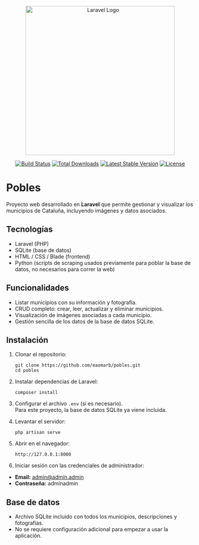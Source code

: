 <p align="center"><a href="https://laravel.com" target="_blank"><img src="https://raw.githubusercontent.com/laravel/art/master/logo-lockup/5%20SVG/2%20CMYK/1%20Full%20Color/laravel-logolockup-cmyk-red.svg" width="400" alt="Laravel Logo"></a></p>

<p align="center">
<a href="https://github.com/laravel/framework/actions"><img src="https://github.com/laravel/framework/workflows/tests/badge.svg" alt="Build Status"></a>
<a href="https://packagist.org/packages/laravel/framework"><img src="https://img.shields.io/packagist/dt/laravel/framework" alt="Total Downloads"></a>
<a href="https://packagist.org/packages/laravel/framework"><img src="https://img.shields.io/packagist/v/laravel/framework" alt="Latest Stable Version"></a>
<a href="https://packagist.org/packages/laravel/framework"><img src="https://img.shields.io/packagist/l/laravel/framework" alt="License"></a>
</p>

Pobles
======

Proyecto web desarrollado en **Laravel** que permite gestionar y visualizar los municipios de Cataluña, incluyendo imágenes y datos asociados.

Tecnologías
-----------

*   Laravel (PHP)
*   SQLite (base de datos)
*   HTML / CSS / Blade (frontend)
*   Python (scripts de scraping usados previamente para poblar la base de datos, no necesarios para correr la web)

Funcionalidades
---------------

*   Listar municipios con su información y fotografía.
*   CRUD completo: crear, leer, actualizar y eliminar municipios.
*   Visualización de imágenes asociadas a cada municipio.
*   Gestión sencilla de los datos de la base de datos SQLite.

Instalación
-----------

1.  Clonar el repositorio:
    
        git clone https://github.com/eaomarb/pobles.git
        cd pobles
        
    
2.  Instalar dependencias de Laravel:
    
        composer install
        
    
3.  Configurar el archivo `.env` (si es necesario).  
    Para este proyecto, la base de datos SQLite ya viene incluida.
4.  Levantar el servidor:
    
        php artisan serve
        
    
5.  Abrir en el navegador:
    
        http://127.0.0.1:8000

6. Iniciar sesión con las credenciales de administrador:

- **Email:** admin@admin.admin  
- **Contraseña:** adminadmin

Base de datos
-------------

*   Archivo SQLite incluido con todos los municipios, descripciones y fotografías.
*   No se requiere configuración adicional para empezar a usar la aplicación.
